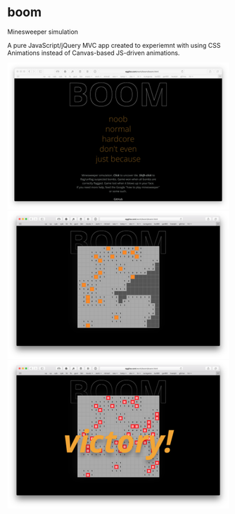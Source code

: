 # boom
Minesweeper simulation

A pure JavaScript/jQuery MVC app created to experiemnt with using CSS Animations instead of Canvas-based JS-driven animations.

![alt tag](./screenshot.png "boom")
![alt tag](./screenshot2.png "boom")
![alt tag](./screenshot3.png "boom")
